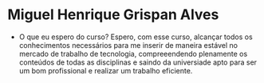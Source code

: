 # Miguel Henrique Grispan Alves

- O que eu espero do curso?
Espero, com esse curso, alcançar todos os conhecimentos necessários para me inserir de maneira estável no mercado de trabalho de tecnologia, compreeendendo plenamente os conteúdos de todas as disciplinas e saindo da universiade apto para ser um bom profissional e realizar um trabalho eficiente.